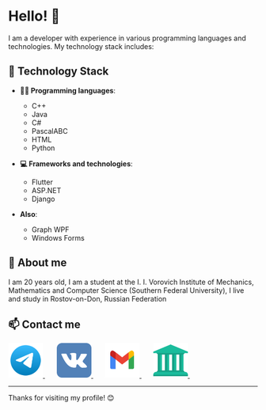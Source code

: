# Hello! 👋

I am a developer with experience in various programming languages and technologies. My technology stack includes:
## 🚀 Technology Stack

- **👨‍💻 Programming languages**:
  - C++
  - Java
  - C#
  - PascalABC
  - HTML
  - Python

- **💻 Frameworks and technologies**:
  - Flutter
  - ASP.NET
  - Django

- **Also**:
  - Graph WPF
  - Windows Forms
    
## 🌟 About me

I am 20 years old, I am a student at the I. I. Vorovich Institute of Mechanics, Mathematics and Computer Science (Southern Federal University), I live and study in Rostov-on-Don, Russian Federation
## 📫 Contact me

<a href="https://t.me/tommyhellatriggery">
    <img src="telegram-svgrepo-com.svg" alt="Telegram" width="70" height="70">
</a> &nbsp; &nbsp; &nbsp; 
<a href="https://vk.com/just_hug_mee">
    <img src="vk-svgrepo-com (1).svg" alt="Vkontakte" width="70" height="70">
</a> &nbsp; &nbsp; &nbsp; 
<a href="mailto:egorkulishov69@gmail.com">
    <img src="gmail-svgrepo-com.svg" alt="Gmail" width="70" height="70">
</a> &nbsp; &nbsp; &nbsp; 
<a href="mailto:ekuishov@sfedu.ru">
    <img src="institution-svgrepo-com.svg" alt="SFEDU" width="70" height="70">
</a> &nbsp; &nbsp; &nbsp; 

---

Thanks for visiting my profile! 😊
